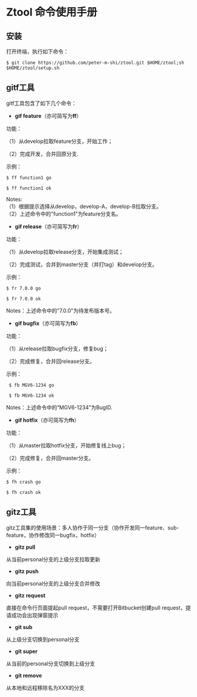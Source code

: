 # Ztool 命令使用手册 

## 安装

打开终端，执行如下命令：

    $ git clone https://github.com/peter-m-shi/ztool.git $HOME/ztool;sh $HOME/ztool/setup.sh


## gitf工具

gitf工具包含了如下几个命令：


* **gif feature**（亦可简写为**ff**）



功能：



（1）从develop拉取feature分支，开始工作；

（2）完成开发，合并回原分支.



示例：



    $ ff function1 go
  
    $ ff function1 ok

Notes:  
（1）根据提示选择从develop，develop-A，develop-B拉取分支。  
（2）上述命令中的"function1"为feature分支名。


* **gif release**（亦可简写为**fr**）



功能：



（1）从develop拉取release分支，开始集成测试；

（2）完成测试，合并到master分支（并打tag）和develop分支。



示例：



    $ fr 7.0.0 go

    $ fr 7.0.0 ok



Notes：上述命令中的"7.0.0"为待发布版本号。



* **gif bugfix**（亦可简写为**fb**）



功能：



（1）从release拉取bugfix分支，修复bug；

（2）完成修复，合并回release分支。



示例：



     $ fb MGV6-1234 go

     $ fb MGV6-1234 ok



Notes：上述命令中的“MGV6-1234”为BugID.



* **gif hotfix**（亦可简写为**fh**）



功能：



（1）从master拉取hotfix分支，开始修复线上bug；

（2）完成修复，合并回master分支。



示例：



    $ fh crash go

    $ fh crash ok



## gitz工具

gitz工具集的使用场景：多人协作于同一分支（协作开发同一feature、sub-feature，协作修改同一bugfix，hotfix）



* **gitz pull**



从当前personal分支的上级分支拉取更新



* **gitz push**



向当前personal分支的上级分支合并修改



* **gitz request**



直接在命令行页面提起pull request，不需要打开Bitbucket创建pull request，提请成功会出现弹窗提示



* **git sub**



从上级分支切换到personal分支



* **git super**



从当前的personal分支切换到上级分支



* **git remove**



从本地和远程移除名为XXX的分支

